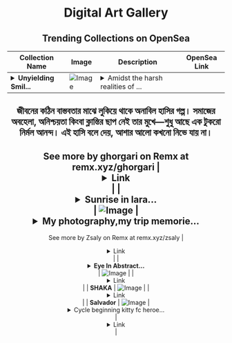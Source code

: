 <div align="center">

# Digital Art Gallery

## Trending Collections on OpenSea

| Collection Name                       | Image                                                                                     | Description                       | OpenSea Link                                                                                          |
|---------------------------------------|-------------------------------------------------------------------------------------------|-----------------------------------|--------------------------------------------------------------------------------------------------------|
| **<details><summary>Unyielding Smil...</summary>Unyielding Smile</details>** | ![Image](https://i.seadn.io/s/raw/files/0c0eabe1455da2d627ab1db23e203330.jpg?w=500&auto=format?w=200&auto=format) | <details><summary>Amidst the harsh realities of ...</summary>Amidst the harsh realities of life, there exists a story of pure, unshaken joy. Neither society's neglect, uncertainty, nor exhaustion dim his expression—only a glimpse of genuine happiness shines through. This smile tells us that hope never fades.

জীবনের কঠিন বাস্তবতার মাঝে লুকিয়ে থাকে অনাবিল হাসির গল্প। সমাজের অবহেলা, অনিশ্চয়তা কিংবা ক্লান্তির ছাপ নেই তার মুখে—শুধু আছে এক টুকরো নির্মল আনন্দ। এই হাসি বলে দেয়, আশার আলো কখনো নিভে যায় না।
--
See more by ghorgari on Remx at remx.xyz/ghorgari</details> | <details><summary>Link</summary>[Unyielding Smile](https://opensea.io/collection/unyielding-smile)</details> |
| **<details><summary>Sunrise in lara...</summary>Sunrise in larak island</details>** | ![Image](https://i.seadn.io/s/raw/files/7efaf1905e7b3be7562d864d96d0d1f1.jpg?w=500&auto=format?w=200&auto=format) | <details><summary>My photography,my trip memorie...</summary>My photography,my trip memories
--
See more by Zsaly on Remx at remx.xyz/zsaly</details> | <details><summary>Link</summary>[Sunrise in larak island](https://opensea.io/collection/sunrise-in-larak-island)</details> |
| **<details><summary>Eye In Abstract...</summary>Eye In Abstract Art Style</details>** | ![Image](https://i.seadn.io/s/raw/files/849d67f149f2f23110cf16ff650c36c0.png?w=500&auto=format?w=200&auto=format) |  | <details><summary>Link</summary>[Eye In Abstract Art Style](https://opensea.io/collection/eye-in-abstract-art-style)</details> |
| **SHAKA** | ![Image](https://i.seadn.io/s/raw/files/c3792be78517f33ef7da00b6c86e611f.jpg?w=500&auto=format?w=200&auto=format) |  | <details><summary>Link</summary>[SHAKA](https://opensea.io/collection/shaka-10)</details> |
| **Salvador** | ![Image](https://i.seadn.io/s/raw/files/74180f860c5c15c93e013fea35f88a78.jpg?w=500&auto=format?w=200&auto=format) | <details><summary>Cycle beginning kitty fc heroe...</summary>Cycle beginning kitty fc heroes dock unknown adrian salem monitoring</details> | <details><summary>Link</summary>[Salvador](https://opensea.io/collection/salvador-21)</details> |

</div>